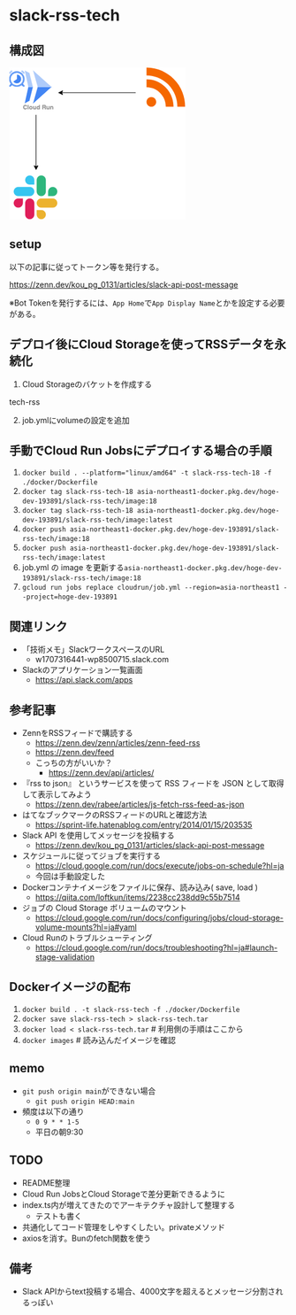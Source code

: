 # slack-rss-tech

## 構成図

![構成図](./draw.png)

## setup

以下の記事に従ってトークン等を発行する。

https://zenn.dev/kou_pg_0131/articles/slack-api-post-message

※Bot Tokenを発行するには、`App Home`で`App Display Name`とかを設定する必要がある。

## デプロイ後にCloud Storageを使ってRSSデータを永続化

1. Cloud Storageのバケットを作成する

tech-rss

2. job.ymlにvolumeの設定を追加

## 手動でCloud Run Jobsにデプロイする場合の手順

1. `docker build . --platform="linux/amd64" -t slack-rss-tech-18 -f ./docker/Dockerfile`
2. `docker tag slack-rss-tech-18 asia-northeast1-docker.pkg.dev/hoge-dev-193891/slack-rss-tech/image:18`
3. `docker tag slack-rss-tech-18 asia-northeast1-docker.pkg.dev/hoge-dev-193891/slack-rss-tech/image:latest`
4. `docker push asia-northeast1-docker.pkg.dev/hoge-dev-193891/slack-rss-tech/image:18`
5. `docker push asia-northeast1-docker.pkg.dev/hoge-dev-193891/slack-rss-tech/image:latest`
6. job.yml の image を更新する`asia-northeast1-docker.pkg.dev/hoge-dev-193891/slack-rss-tech/image:18`
7. `gcloud run jobs replace cloudrun/job.yml --region=asia-northeast1 --project=hoge-dev-193891`

## 関連リンク

- 「技術メモ」SlackワークスペースのURL
    - w1707316441-wp8500715.slack.com
- Slackのアプリケーション一覧画面
    - https://api.slack.com/apps

## 参考記事

- ZennをRSSフィードで購読する
    - https://zenn.dev/zenn/articles/zenn-feed-rss
    - https://zenn.dev/feed
    - こっちの方がいいか？
        - https://zenn.dev/api/articles/
- 『rss to json』 というサービスを使って RSS フィードを JSON として取得して表示してみよう
    - https://zenn.dev/rabee/articles/js-fetch-rss-feed-as-json
- はてなブックマークのRSSフィードのURLと確認方法
    - https://sprint-life.hatenablog.com/entry/2014/01/15/203535
- Slack API を使用してメッセージを投稿する
    - https://zenn.dev/kou_pg_0131/articles/slack-api-post-message
- スケジュールに従ってジョブを実行する
    - https://cloud.google.com/run/docs/execute/jobs-on-schedule?hl=ja
    - 今回は手動設定した
- Dockerコンテナイメージをファイルに保存、読み込み( save, load )
    - https://qiita.com/loftkun/items/2238cc238dd9c55b7514
- ジョブの Cloud Storage ボリュームのマウント
    - https://cloud.google.com/run/docs/configuring/jobs/cloud-storage-volume-mounts?hl=ja#yaml
- Cloud Runのトラブルシューティング
    - https://cloud.google.com/run/docs/troubleshooting?hl=ja#launch-stage-validation

## Dockerイメージの配布

1. `docker build . -t slack-rss-tech -f ./docker/Dockerfile`
2. `docker save slack-rss-tech > slack-rss-tech.tar`
3. `docker load < slack-rss-tech.tar` # 利用側の手順はここから
4. `docker images` # 読み込んだイメージを確認

## memo

- `git push origin main`ができない場合
    - `git push origin HEAD:main`
- 頻度は以下の通り
    - `0 9 * * 1-5`
    - 平日の朝9:30

## TODO

- README整理
- Cloud Run JobsとCloud Storageで差分更新できるように
- index.ts内が増えてきたのでアーキテクチャ設計して整理する
    - テストも書く    
- 共通化してコード管理をしやすくしたい。privateメソッド
- axiosを消す。Bunのfetch関数を使う

## 備考

- Slack APIからtext投稿する場合、4000文字を超えるとメッセージ分割されるっぽい